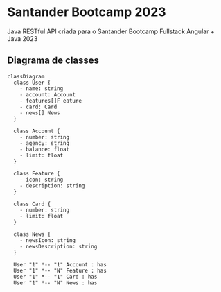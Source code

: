 # Santander Bootcamp 2023
Java RESTful API criada para o Santander Bootcamp Fullstack Angular + Java 2023

## Diagrama de classes
```mermaid
classDiagram
  class User {
    - name: string
    - account: Account
    - features[]F eature
    - card: Card
    - news[] News
  }

  class Account {
    - number: string
    - agency: string
    - balance: float
    - limit: float
  }

  class Feature {
    - icon: string
    - description: string
  }

  class Card {
    - number: string
    - limit: float
  }

  class News {
    - newsIcon: string
    - newsDescription: string
  }

  User "1" *-- "1" Account : has
  User "1" *-- "N" Feature : has
  User "1" *-- "1" Card : has
  User "1" *-- "N" News : has
```
